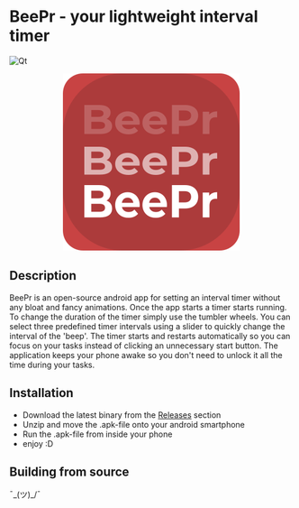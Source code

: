 # BeePr - your lightweight interval timer

![Qt](https://img.shields.io/badge/Qt-5.15.2-green.svg)

<center>
<img src="res/icon.svg" alt="centered icon"/>
</center>

## Description
BeePr is an open-source android app for setting an interval timer without any bloat and fancy animations. Once the app starts a timer starts running. To change the duration of the timer simply use the tumbler wheels. You can select three predefined timer intervals using a slider to quickly change the interval of the 'beep'. The timer starts and restarts automatically so you can focus on your tasks instead of clicking an unnecessary start button. The application keeps your phone awake so you don't need to unlock it all the time during your tasks.

## Installation
- Download the latest binary from the <a href=https://github.com/gabelstapler6/BeePr/releases>Releases</a> section
- Unzip and move the .apk-file onto your android smartphone
- Run the .apk-file from inside your phone 
- enjoy :D

## Building from source
¯\_(ツ)_/¯
